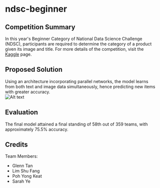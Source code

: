 # ndsc-beginner
## Competition Summary
In this year's Beginner Category of National Data Science Challenge (NDSC), participants are required to determine the category of a product given its image and title. For more details of the competition, visit the [Kaggle] page.

## Proposed Solution
Using an architecture incorporating parallel networks, the model learns from both text and image data simultaneously, hence predicting new items with greater accuracy.
<br />
![Alt text](https://drive.google.com/uc?id=1Jn3qcv8jEFyuY2Zh0u1Q9pjxmYqupXYh)

## Evaluation
The final model attained a final standing of 58th out of 359 teams, with approximately 75.5% accuracy.

## Credits
Team Members:
 - Glenn Tan
 - Lim Shu Fang
 - Poh Yong Keat
 - Sarah Ye

[Kaggle]: https://www.kaggle.com/c/ndsc-beginner

